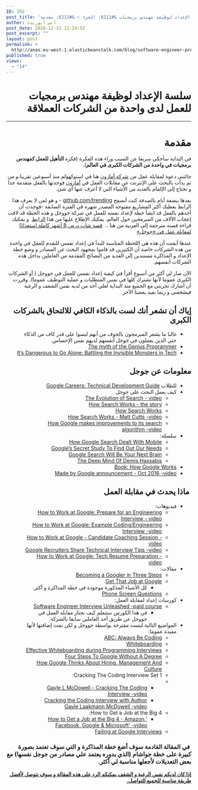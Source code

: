 ```yaml
---
ID: 202
post_title: 'سلسة الإعداد لوظيفة مهندس برمجيات &#8211; الجزء ١ &#8211; مقدمة'
author: أنس أبوريدة
post_date: 2016-12-31 12:24:52
post_excerpt: ""
layout: post
permalink: >
  http://anas.eu-west-1.elasticbeanstalk.com/blog/software-engineer-preparation-introduction/
published: true
views:
  - "14"
---
```

<h1 dir="rtl">سلسة الإعداد لوظيفة مهندس برمجيات للعمل لدى واحدة من الشركات العملاقة</h1>

<hr>

<h1 dir="rtl">مقدمة</h1>
<p dir="rtl">في البداية سأحكي سريعا عن السبب وراء هذه الفكرة (فكرة<strong> التأهيل للعمل كمهندس برمجيات في واحدة من الشركات الكبرى في العالم</strong>).</p>
<p dir="rtl">جائتني دعوة لمقابلة عمل من <a href="https://www.amazon.com/">شركة أمازون</a> هنا في استوكهولم منذ أسبوعين تقريبا.و من ثم بدأت بالبحث على الإنترنت عن مقابلات العمل في <a href="https://www.amazon.com/">أمازون</a> فوجدتها بالفعل متقدمة جدا و تحتاج إلى الإلمام بالعديد من الأشياء التي لا أعرف عنها أي شئ.</p>
<p dir="rtl">بعدها ببضعة أيام بالصدفة كنت أتصفح <a href="http://github.com/trending">github.com/trending</a>&nbsp;- و هو لمن لا يعرف هذا الرابط يعطيك أكثر المشاريع مفتوحة المصدر شهرة في الفترة السابقة -فوجدت أن أحدهم بالفعل قد انشأ خطة لإعداد نفسه للعمل في شركة جووجل و هذه الخطة قد لاقت إعجاب الآلاف من المبرمجين حول العالم.&nbsp;يمكنك الإطلاع عليها من هذا <a href="https://github.com/AnasFullStack/google-interview-university">الرابط</a>&nbsp; و يمكنك قراءة قصته مترجمة إلى العربية من هنا .. &nbsp;<a href="http://www.sasapost.com/translation/google-interview-university/">قصة شاب درس 8 أشهر كاملة استعدادًا لمقابلة عمل في «جوجل»</a></p>
<p dir="rtl">عندها أيقنت أن هذه هي اللحظة المناسبة للبدأ في إعداد نفسي للتقدم للعمل في واحدة من هذه الشركات خاصة أن الكثيرين قد قاموا بمجهود البحث عن المصادر و وضع خطة الإعداد و المذاكرة مستندين إلي العديد من النصائح المقدمة من العاملين بداخل هذه الشركات أنفسهم.</p>
<p dir="rtl">الآن صار لي أكثر من أسبوع أقرأ في كيفية إعداد نفسي للعمل في جووجل ( أو الشركات الكبرى عموما لأنها تشترك كلها في نفس المتطلبات و عملية التوظيف عموما). وقررت أن أشارك تجربتي مع الجميع منذ البداية لعلي أجد من لديه نفس الشغف و الرغبة فيشجعني و ربما نفيد بعضنا الآخر.</p>

<h2 dir="rtl">إياك أن تشعر أنك لست بالذكاء الكافي للالتحاق بالشركات الكبرى</h2>
<ul dir="rtl">
 	<li>غالبا ما يشعر المبرمجون بالخوف من أنهم ليسوا على قدر كاف من الذكاء حتي الذين يعملون في جوجل أنفسهم لديهم نفس الإحساس.</li>
 	<li><a href="https://www.youtube.com/watch?v=0SARbwvhupQ">The myth of the Genius Programmer</a></li>
 	<li><a href="https://www.youtube.com/watch?v=1i8ylq4j_EY">It’s Dangerous to Go Alone: Battling the Invisible Monsters in Tech</a></li>
</ul>
<h2 dir="rtl"><a id="About_Google_5"></a>معلومات عن جوجل</h2>
<ul dir="rtl">
 	<li>للطلاب&nbsp;<a href="https://www.google.com/about/careers/students/guide-to-technical-development.html">Google Careers: Technical Development Guide</a></li>
 	<li>كيف يعمل البحث على جوجل
<ul>
 	<li><a href="https://www.youtube.com/watch?v=mTBShTwCnD4">The Evolution of Search - video</a></li>
 	<li><a href="https://www.google.com/insidesearch/howsearchworks/thestory/">How Search Works - the story</a></li>
 	<li><a href="https://www.google.com/insidesearch/howsearchworks/">How Search Works</a></li>
 	<li><a href="https://www.youtube.com/watch?v=BNHR6IQJGZs">How Search Works - Matt Cutts -video </a></li>
 	<li><a href="https://www.youtube.com/watch?v=J5RZOU6vK4Q">How Google makes improvements to its search algorithm -video </a></li>
</ul>
</li>
 	<li>سلسلة:
<ul>
 	<li><a href="https://backchannel.com/how-google-search-dealt-with-mobile-33bc09852dc9">How Google Search Dealt With Mobile</a></li>
 	<li><a href="https://backchannel.com/googles-secret-study-to-find-out-our-needs-eba8700263bf">Google’s Secret Study To Find Out Our Needs</a></li>
 	<li><a href="https://backchannel.com/google-search-will-be-your-next-brain-5207c26e4523">Google Search Will Be Your Next Brain</a></li>
 	<li><a href="https://backchannel.com/the-deep-mind-of-demis-hassabis-156112890d8a">The Deep Mind Of Demis Hassabis</a></li>
</ul>
</li>
 	<li><a href="https://www.amazon.com/How-Google-Works-Eric-Schmidt/dp/1455582344">Book: How Google Works</a></li>
 	<li><a href="https://www.youtube.com/watch?v=q4y0KOeXViI">Made by Google announcement - Oct 2016 -video </a></li>
</ul>
<h2 dir="rtl"><a id="Interview_Process__General_Interview_Prep_22"></a>&nbsp;ماذا يحدث في مقابلة العمل&nbsp;</h2>
<ul dir="rtl">
 	<li>فيديوهات:
<ul>
 	<li><a href="https://www.youtube.com/watch?v=ko-KkSmp-Lk">How to Work at Google: Prepare for an Engineering Interview - video</a></li>
 	<li><a href="https://www.youtube.com/watch?v=XKu_SEDAykw">How to Work at Google: Example Coding/Engineering Interview -video </a></li>
 	<li><a href="https://www.youtube.com/watch?v=oWbUtlUhwa8&amp;feature=youtu.be">How to Work at Google - Candidate Coaching Session -video </a></li>
 	<li><a href="https://www.youtube.com/watch?v=qc1owf2-220&amp;feature=youtu.be">Google Recruiters Share Technical Interview Tips -video </a></li>
 	<li><a href="https://www.youtube.com/watch?v=8npJLXkcmu8">How to Work at Google: Tech Resume Preparation -video </a></li>
</ul>
</li>
 	<li>مقالات:
<ul>
 	<li><a href="http://www.google.com/about/careers/lifeatgoogle/hiringprocess/">Becoming a Googler in Three Steps</a></li>
 	<li><a href="http://steve-yegge.blogspot.com/2008/03/get-that-job-at-google.html">Get That Job at Google</a>
<ul>
 	<li>كل الأشياء المذكورة موجودة في خطة المذاكرة و أكثر.</li>
</ul>
</li>
 	<li><a href="http://sites.google.com/site/steveyegge2/five-essential-phone-screen-questions">Phone Screen Questions</a></li>
</ul>
</li>
 	<li>كورسات إعداد لمقابلة العمل:
<ul>
 	<li><a href="https://www.udemy.com/software-engineer-interview-unleashed">Software Engineer Interview Unleashed -paid course</a>
<ul>
 	<li>في هذا الكورس ستتعلم كيف تجتاز مقابلة العمل في جووجل عن طريق أحد العاملين سابقا بالشركة.</li>
</ul>
</li>
</ul>
</li>
 	<li>المواضيع التالية ليست مقترحة بواسطة جووجل و لكن تمت إضافتها لأنها مفيدة عموما:
<ul>
 	<li><a href="https://medium.com/always-be-coding/abc-always-be-coding-d5f8051afce2#.4heg8zvm4">ABC: Always Be Coding</a></li>
 	<li><a href="https://medium.com/@dpup/whiteboarding-4df873dbba2e#.hf6jn45g1">Whiteboarding</a></li>
 	<li><a href="http://www.coderust.com/blog/2014/04/10/effective-whiteboarding-during-programming-interviews/">Effective Whiteboarding during Programming Interviews</a></li>
 	<li><a href="https://medium.com/always-be-coding/four-steps-to-google-without-a-degree-8f381aa6bd5e#.asalo1vfx">Four Steps To Google Without A Degree</a></li>
 	<li><a href="http://www.kpcb.com/blog/lessons-learned-how-google-thinks-about-hiring-management-and-culture">How Google Thinks About Hiring, Management And Culture</a></li>
 	<li>Cracking The Coding Interview Set 1:</li>
 	<li>
<ul>
 	<li><a href="https://www.youtube.com/watch?v=rEJzOhC5ZtQ">Gayle L McDowell - Cracking The Coding Interview -video </a></li>
 	<li><a href="https://www.youtube.com/watch?v=aClxtDcdpsQ">Cracking the Coding Interview with Author Gayle Laakmann McDowell -video </a></li>
</ul>
</li>
 	<li>How to Get a Job at the Big 4:
<ul>
 	<li><a href="https://www.youtube.com/watch?v=YJZCUhxNCv8">‘How to Get a Job at the Big 4 - Amazon, Facebook, Google &amp; Microsoft’ -video </a></li>
</ul>
</li>
 	<li><a href="http://alexbowe.com/failing-at-google-interviews/">Failing at Google Interviews</a></li>
</ul>
</li>
</ul>
<h3 dir="rtl">&nbsp;في المقالة القادمة سوف أضع خطة المذاكرة و التي سوف تعتمد بصورة كبيرة على خطة جواشام (الذي بدوره يعتمد علي مصادر من جوجل نفسها) مع بعض التعديلات لأجعلها مناسبة لي أكثر.&nbsp;</h3>
<p dir="rtl"><span style="text-decoration: underline;"><strong>إذا كان لديكم نفس الرغبة و الشغف يمكنكم الرد على هذه المقالة و سوف نتوصل لأفضل طريقة مناسبة للجميع للتواصل.</strong></span></p>